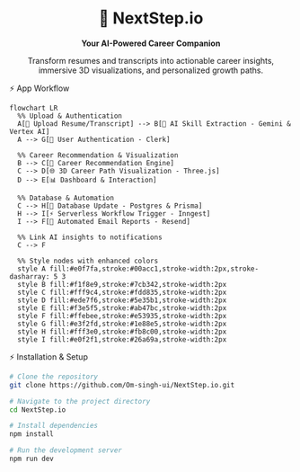 <h1 align="center">
  🚀 NextStep.io
</h1>

<p align="center">
  <strong>Your AI-Powered Career Companion</strong>
</p>

<p align="center">
  Transform resumes and transcripts into actionable career insights, immersive 3D visualizations, and personalized growth paths.
</p> ⚡ App Workflow

```mermaid
flowchart LR
  %% Upload & Authentication
  A[📄 Upload Resume/Transcript] --> B[🤖 AI Skill Extraction - Gemini & Vertex AI]
  A --> G[🔑 User Authentication - Clerk]

  %% Career Recommendation & Visualization
  B --> C[🧭 Career Recommendation Engine]
  C --> D[🌐 3D Career Path Visualization - Three.js]
  D --> E[📊 Dashboard & Interaction]
  
  %% Database & Automation
  C --> H[💾 Database Update - Postgres & Prisma]
  H --> I[⚡ Serverless Workflow Trigger - Inngest]
  I --> F[📧 Automated Email Reports - Resend]

  %% Link AI insights to notifications
  C --> F

  %% Style nodes with enhanced colors
  style A fill:#e0f7fa,stroke:#00acc1,stroke-width:2px,stroke-dasharray: 5 3
  style B fill:#f1f8e9,stroke:#7cb342,stroke-width:2px
  style C fill:#fff9c4,stroke:#fdd835,stroke-width:2px
  style D fill:#ede7f6,stroke:#5e35b1,stroke-width:2px
  style E fill:#f3e5f5,stroke:#ab47bc,stroke-width:2px
  style F fill:#ffebee,stroke:#e53935,stroke-width:2px
  style G fill:#e3f2fd,stroke:#1e88e5,stroke-width:2px
  style H fill:#fff3e0,stroke:#fb8c00,stroke-width:2px
  style I fill:#e0f2f1,stroke:#26a69a,stroke-width:2px
```
⚡ Installation & Setup

```bash
# Clone the repository
git clone https://github.com/Om-singh-ui/NextStep.io.git

# Navigate to the project directory
cd NextStep.io

# Install dependencies
npm install

# Run the development server
npm run dev
